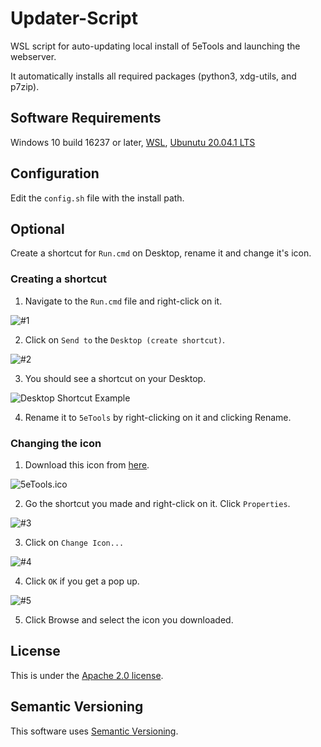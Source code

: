 # Updater-Script

WSL script for auto-updating local install of 5eTools and launching the webserver.

It automatically installs all required packages (python3, xdg-utils, and p7zip).

## Software Requirements

Windows 10 build 16237 or later, [WSL](https://docs.microsoft.com/en-gb/windows/wsl/install-win10), [Ubunutu 20.04.1 LTS](https://www.microsoft.com/store/productId/9NBLGGH4MSV6)

## Configuration

Edit the `config.sh` file with the install path.

## Optional

Create a shortcut for `Run.cmd` on Desktop, rename it and change it's icon.

### Creating a shortcut

1. Navigate to the `Run.cmd` file and right-click on it.

![#1](https://i.imgur.com/wyfB4Gf.png)

2. Click on `Send to` the `Desktop (create shortcut)`.

![#2](https://i.imgur.com/56wBp3V.png)

3. You should see a shortcut on your Desktop.

![Desktop Shortcut Example](https://i.imgur.com/ppxhB1X.png)

4. Rename it to `5eTools` by right-clicking on it and clicking Rename.

### Changing the icon

1. Download this icon from [here](https://raw.githubusercontent.com/waterlava/Updater-Script/main/5eTools.ico).

![5eTools.ico](https://raw.githubusercontent.com/waterlava/Updater-Script/main/5eTools.ico)

2. Go the shortcut you made and right-click on it. Click `Properties`.

![#3](https://i.imgur.com/7aLOm2F.png)

3. Click on `Change Icon...`

![#4](https://i.imgur.com/E5sjABy.png)

4. Click `OK` if you get a pop up.

![#5](https://i.imgur.com/wfIdvIq.png)

5. Click Browse and select the icon you downloaded.

## License

This is under the [Apache 2.0 license](LICENSE).

## Semantic Versioning

This software uses [Semantic Versioning](https://semver.org/).
